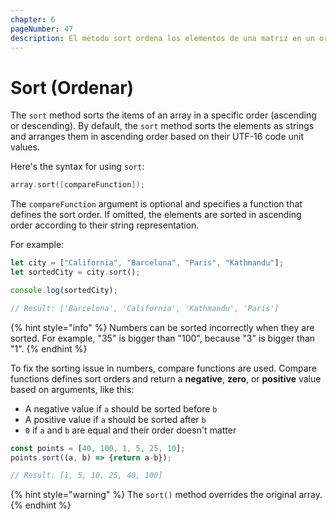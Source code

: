 ```yaml
---
chapter: 6
pageNumber: 47
description: El método sort ordena los elementos de una matriz en un orden específico. De forma predeterminada, clasifica los elementos como cadenas y los organiza en orden ascendente según sus valores de unidad de código UTF-16.  
---
```

# Sort (Ordenar)

The `sort` method sorts the items of an array in a specific order (ascending or descending). By default, the `sort` method sorts the elements as strings and arranges them in ascending order based on their UTF-16 code unit values.

Here's the syntax for using `sort`:

```c
array.sort([compareFunction]);
```

The `compareFunction` argument is optional and specifies a function that defines the sort order. If omitted, the elements are sorted in ascending order according to their string representation.

For example:

```javascript
let city = ["California", "Barcelona", "Paris", "Kathmandu"];
let sortedCity = city.sort(); 

console.log(sortedCity);

// Result: ['Barcelona', 'California', 'Kathmandu', 'Paris']

```

{% hint style="info" %}
Numbers can be sorted incorrectly when they are sorted. For example, "35" is bigger than "100", because "3" is bigger than "1".
{% endhint %}

To fix the sorting issue in numbers, compare functions are used. Compare functions defines sort orders and return a **negative**, **zero**, or **positive** value based on arguments, like this:

* A negative value if `a` should be sorted before `b`
* A positive value if `a` should be sorted after `b`
* `0` if `a` and `b` are equal and their order doesn't matter

```javascript
const points = [40, 100, 1, 5, 25, 10];
points.sort((a, b) => {return a-b});

// Result: [1, 5, 10, 25, 40, 100]
```

{% hint style="warning" %}
The `sort()` method overrides the original array.
{% endhint %}
